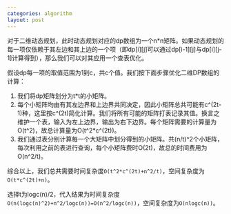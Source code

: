 ```yaml
---
categories: algorithm
layout: post
---
```


对于二维动态规划，此时动态规划对应的dp数组为一个n*n矩阵。如果动态规划的每一项仅依赖于其左边和其上边的一个项（即dp\[i]\[j]可以通过dp\[i-1]\[j]与dp\[i]\[j-1]计算得到），那么我们可以对其应用一个查表优化。

假设dp每一项的取值范围为1到c，共c个值。我们按下面步骤优化二维DP数组的计算：

1. 我们将dp矩阵划分为t*t的小矩阵。
2. 每个小矩阵均由有其左边界和上边界共同决定，因此小矩阵总共可能有c^(2t-1)种，这里按c^(2t)简化计算。我们将所有可能的矩阵打表记录其值。换言之维护一个表，输入为左上边界，输出为右下边界。每个矩阵需要的计算量为O(t^2)，故总计算量为O(t^2*c^(2t))。
3. 我们通过表分别计算每一个大矩阵中划分得到的小矩阵。共(n/t)^2个小矩阵，每次利用之前的表进行查询，每个小矩阵费时O(2t)，故总的时间费用为O(n^2/t)。

综合以上，我们总共需要时间复杂度`O(t^2*c^(2t)+n^2/t)`，空间复杂度为`O(t*c^(2t)+n)`。

选择t为logc(n)/2，代入结果为时间复杂度`O(n(logc(n)^2)+n^2/logc(n))=O(n^2/logc(n))`，空间复杂度为`O(nlogc(n))`。